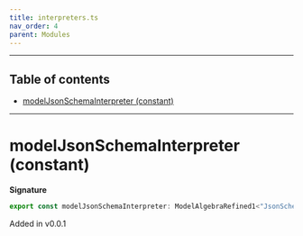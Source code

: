 ```yaml
---
title: interpreters.ts
nav_order: 4
parent: Modules
---
```


---

<h2 class="text-delta">Table of contents</h2>

- [modelJsonSchemaInterpreter (constant)](#modeljsonschemainterpreter-constant)

---

# modelJsonSchemaInterpreter (constant)

**Signature**

```ts
export const modelJsonSchemaInterpreter: ModelAlgebraRefined1<"JsonSchemaURI"> & ModelAlgebraNewtype1<"JsonSchemaURI"> & ModelAlgebraUnknown1<"JsonSchemaURI"> & ModelAlgebraPrimitive1<"JsonSchemaURI"> & ModelAlgebraIntersection1<"JsonSchemaURI"> & ModelAlgebraObject1<"JsonSchemaURI"> & ModelAlgebraTaggedUnions1<"JsonSchemaURI"> & ModelAlgebraRecursive1<"JsonSchemaURI"> & ModelAlgebraStrMap1<"JsonSchemaURI"> & ModelAlgebraSet1<"JsonSchemaURI"> & ModelAlgebraUnions1<"JsonSchemaURI"> = ...
```

Added in v0.0.1
